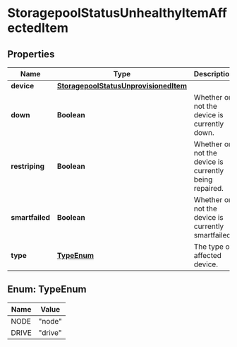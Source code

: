 
# StoragepoolStatusUnhealthyItemAffectedItem

## Properties
Name | Type | Description | Notes
------------ | ------------- | ------------- | -------------
**device** | [**StoragepoolStatusUnprovisionedItem**](StoragepoolStatusUnprovisionedItem.md) |  |  [optional]
**down** | **Boolean** | Whether or not the device is currently down. | 
**restriping** | **Boolean** | Whether or not the device is currently being repaired. | 
**smartfailed** | **Boolean** | Whether or not the device is currently smartfailed. | 
**type** | [**TypeEnum**](#TypeEnum) | The type of affected device. | 


<a name="TypeEnum"></a>
## Enum: TypeEnum
Name | Value
---- | -----
NODE | &quot;node&quot;
DRIVE | &quot;drive&quot;




